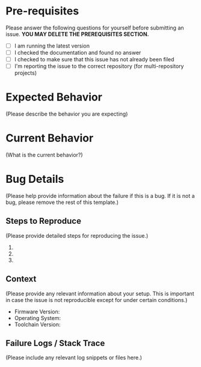 # Pre-requisites

Please answer the following questions for yourself before submitting an issue. **YOU MAY DELETE THE PREREQUISITES SECTION.**

- [ ] I am running the latest version
- [ ] I checked the documentation and found no answer
- [ ] I checked to make sure that this issue has not already been filed
- [ ] I'm reporting the issue to the correct repository (for multi-repository projects)

# Expected Behavior

(Please describe the behavior you are expecting)

# Current Behavior

(What is the current behavior?)

# Bug Details

(Please help provide information about the failure if this is a bug. If it is not a bug, please remove the rest of this template.)

## Steps to Reproduce

(Please provide detailed steps for reproducing the issue.)

1. 
2. 
3.

## Context

(Please provide any relevant information about your setup. This is important in case the issue is not reproducible except for under certain conditions.)

* Firmware Version:
* Operating System:
* Toolchain Version:

## Failure Logs / Stack Trace

(Please include any relevant log snippets or files here.)
